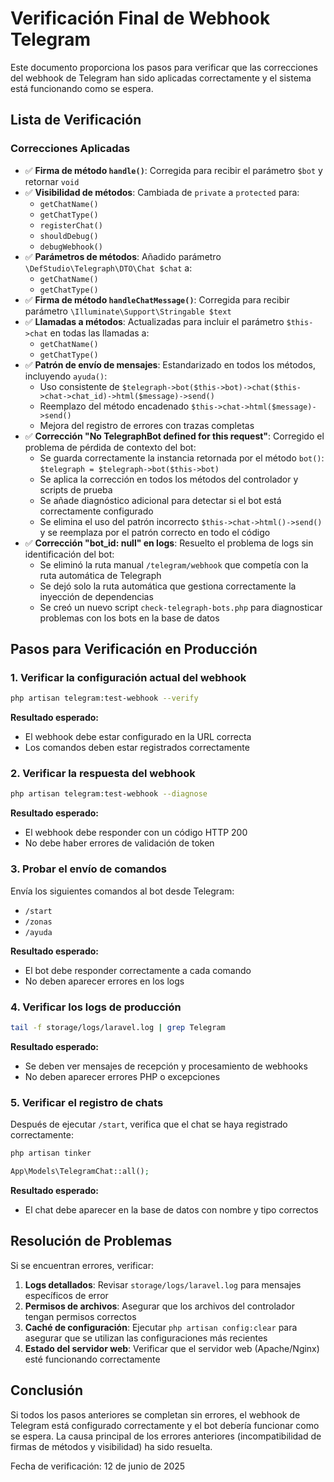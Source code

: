 # Verificación Final de Webhook Telegram

Este documento proporciona los pasos para verificar que las correcciones del webhook de Telegram han sido aplicadas correctamente y el sistema está funcionando como se espera.

## Lista de Verificación

### Correcciones Aplicadas

- ✅ **Firma de método `handle()`**: Corregida para recibir el parámetro `$bot` y retornar `void`
- ✅ **Visibilidad de métodos**: Cambiada de `private` a `protected` para:
  - `getChatName()`
  - `getChatType()`
  - `registerChat()`
  - `shouldDebug()`
  - `debugWebhook()`
- ✅ **Parámetros de métodos**: Añadido parámetro `\DefStudio\Telegraph\DTO\Chat $chat` a:
  - `getChatName()`
  - `getChatType()`
- ✅ **Firma de método `handleChatMessage()`**: Corregida para recibir parámetro `\Illuminate\Support\Stringable $text`
- ✅ **Llamadas a métodos**: Actualizadas para incluir el parámetro `$this->chat` en todas las llamadas a:
  - `getChatName()`
  - `getChatType()`
- ✅ **Patrón de envío de mensajes**: Estandarizado en todos los métodos, incluyendo `ayuda()`:
  - Uso consistente de `$telegraph->bot($this->bot)->chat($this->chat->chat_id)->html($message)->send()`
  - Reemplazo del método encadenado `$this->chat->html($message)->send()`
  - Mejora del registro de errores con trazas completas
- ✅ **Corrección "No TelegraphBot defined for this request"**: Corregido el problema de pérdida de contexto del bot:
  - Se guarda correctamente la instancia retornada por el método `bot()`: `$telegraph = $telegraph->bot($this->bot)`
  - Se aplica la corrección en todos los métodos del controlador y scripts de prueba
  - Se añade diagnóstico adicional para detectar si el bot está correctamente configurado
  - Se elimina el uso del patrón incorrecto `$this->chat->html()->send()` y se reemplaza por el patrón correcto en todo el código
- ✅ **Corrección "bot_id: null" en logs**: Resuelto el problema de logs sin identificación del bot:
  - Se eliminó la ruta manual `/telegram/webhook` que competía con la ruta automática de Telegraph
  - Se dejó solo la ruta automática que gestiona correctamente la inyección de dependencias
  - Se creó un nuevo script `check-telegraph-bots.php` para diagnosticar problemas con los bots en la base de datos

## Pasos para Verificación en Producción

### 1. Verificar la configuración actual del webhook

```bash
php artisan telegram:test-webhook --verify
```

**Resultado esperado:**
- El webhook debe estar configurado en la URL correcta
- Los comandos deben estar registrados correctamente

### 2. Verificar la respuesta del webhook

```bash
php artisan telegram:test-webhook --diagnose
```

**Resultado esperado:**
- El webhook debe responder con un código HTTP 200
- No debe haber errores de validación de token

### 3. Probar el envío de comandos

Envía los siguientes comandos al bot desde Telegram:
- `/start`
- `/zonas`
- `/ayuda`

**Resultado esperado:**
- El bot debe responder correctamente a cada comando
- No deben aparecer errores en los logs

### 4. Verificar los logs de producción

```bash
tail -f storage/logs/laravel.log | grep Telegram
```

**Resultado esperado:**
- Se deben ver mensajes de recepción y procesamiento de webhooks
- No deben aparecer errores PHP o excepciones

### 5. Verificar el registro de chats

Después de ejecutar `/start`, verifica que el chat se haya registrado correctamente:

```bash
php artisan tinker
```

```php
App\Models\TelegramChat::all();
```

**Resultado esperado:**
- El chat debe aparecer en la base de datos con nombre y tipo correctos

## Resolución de Problemas

Si se encuentran errores, verificar:

1. **Logs detallados**: Revisar `storage/logs/laravel.log` para mensajes específicos de error
2. **Permisos de archivos**: Asegurar que los archivos del controlador tengan permisos correctos
3. **Caché de configuración**: Ejecutar `php artisan config:clear` para asegurar que se utilizan las configuraciones más recientes
4. **Estado del servidor web**: Verificar que el servidor web (Apache/Nginx) esté funcionando correctamente

## Conclusión

Si todos los pasos anteriores se completan sin errores, el webhook de Telegram está configurado correctamente y el bot debería funcionar como se espera. La causa principal de los errores anteriores (incompatibilidad de firmas de métodos y visibilidad) ha sido resuelta.

Fecha de verificación: 12 de junio de 2025
